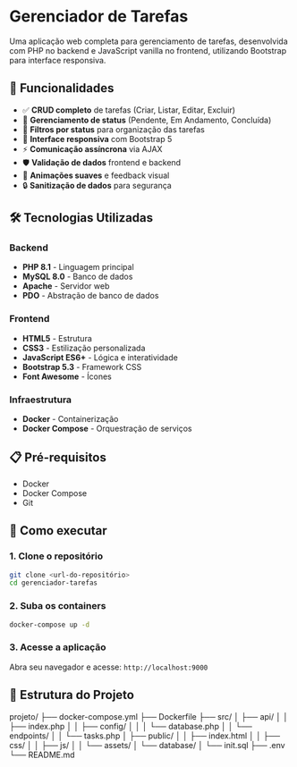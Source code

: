 # Gerenciador de Tarefas

Uma aplicação web completa para gerenciamento de tarefas, desenvolvida com PHP no backend e JavaScript vanilla no frontend, utilizando Bootstrap para interface responsiva.

## 🚀 Funcionalidades

- ✅ **CRUD completo** de tarefas (Criar, Listar, Editar, Excluir)
- 🔄 **Gerenciamento de status** (Pendente, Em Andamento, Concluída)
- 🎯 **Filtros por status** para organização das tarefas
- 📱 **Interface responsiva** com Bootstrap 5
- ⚡ **Comunicação assíncrona** via AJAX
- 🛡️ **Validação de dados** frontend e backend
- 🎨 **Animações suaves** e feedback visual
- 🔒 **Sanitização de dados** para segurança

## 🛠️ Tecnologias Utilizadas

### Backend
- **PHP 8.1** - Linguagem principal
- **MySQL 8.0** - Banco de dados
- **Apache** - Servidor web
- **PDO** - Abstração de banco de dados

### Frontend
- **HTML5** - Estrutura
- **CSS3** - Estilização personalizada
- **JavaScript ES6+** - Lógica e interatividade
- **Bootstrap 5.3** - Framework CSS
- **Font Awesome** - Ícones

### Infraestrutura
- **Docker** - Containerização
- **Docker Compose** - Orquestração de serviços

## 📋 Pré-requisitos

- Docker
- Docker Compose
- Git

## 🚀 Como executar

### 1. Clone o repositório
```bash
git clone <url-do-repositório>
cd gerenciador-tarefas
```

### 2. Suba os containers
```bash
docker-compose up -d
```

### 3. Acesse a aplicação
Abra seu navegador e acesse: `http://localhost:9000`

## 📁 Estrutura do Projeto

projeto/
├── docker-compose.yml
├── Dockerfile
├── src/
│   ├── api/
│   │   ├── index.php
│   │   ├── config/
│   │   │   └── database.php
│   │   └── endpoints/
│   │       └── tasks.php
│   ├── public/
│   │   ├── index.html
│   │   ├── css/
│   │   ├── js/
│   │   └── assets/
│   └── database/
│       └── init.sql
├── .env
└── README.md